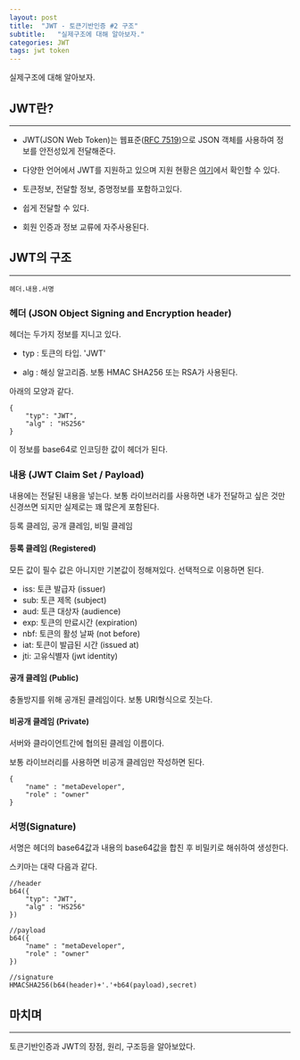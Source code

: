 ```yaml
---
layout: post
title:  "JWT - 토큰기반인증 #2 구조"
subtitle:   "실제구조에 대해 알아보자."
categories: JWT
tags: jwt token
---
```


실제구조에 대해 알아보자.

## JWT란?
---

- JWT(JSON Web Token)는 웹표준([RFC 7519](https://tools.ietf.org/html/rfc7519))으로 JSON 객체를 사용하여 정보를 안전성있게 전달해준다.

- 다양한 언어에서 JWT를 지원하고 있으며 지원 현황은 [여기](http://jwt.io/)에서 확인할 수 있다.

- 토큰정보, 전달할 정보, 증명정보를 포함하고있다.

- 쉽게 전달할 수 있다.

- 회원 인증과 정보 교류에 자주사용된다.

## JWT의 구조
---

```
헤더.내용.서명
```

### 헤더 (JSON Object Signing and Encryption header)

헤더는 두가지 정보를 지니고 있다.

- typ : 토큰의 타입. 'JWT'

- alg : 해싱 알고리즘. 보통 HMAC SHA256 또는 RSA가 사용된다. 

아래의 모양과 같다.

```
{
    "typ": "JWT",
    "alg" : "HS256"
}
```
이 정보를 base64로 인코딩한 값이 헤더가 된다.

### 내용 (JWT Claim Set / Payload)

내용에는 전달된 내용을 넣는다. 보통 라이브러리를 사용하면 내가 전달하고 싶은 것만 신경쓰면 되지만 실제로는 꽤 많은게 포함된다.

등록 클레임, 공개 클레임, 비밀 클레임

#### 등록 클레임 (Registered)

모든 값이 필수 값은 아니지만 기본값이 정해져있다. 선택적으로 이용하면 된다.

- iss: 토큰 발급자 (issuer)
- sub: 토큰 제목 (subject)
- aud: 토큰 대상자 (audience)
- exp: 토큰의 만료시간 (expiration)
- nbf: 토큰의 활성 날짜 (not before)
- iat: 토큰이 발급된 시간 (issued at)
- jti: 고유식별자 (jwt identity)


#### 공개 클레임 (Public)

충돌방지를 위해 공개된 클레임이다. 보통 URI형식으로 짓는다.

#### 비공개 클레임 (Private)

서버와 클라이언트간에 협의된 클레임 이름이다.

보통 라이브러리를 사용하면 비공개 클레임만 작성하면 된다.

```
{
    "name" : "metaDeveloper",
    "role" : "owner"
}
```

### 서명(Signature)

서명은 헤더의 base64값과 내용의 base64값을 합친 후 비밀키로 해쉬하여 생성한다.


스키마는 대략 다음과 같다.

```
//header
b64({
    "typ": "JWT",
    "alg" : "HS256"
})

//payload
b64({
    "name" : "metaDeveloper",
    "role" : "owner"
})

//signature
HMACSHA256(b64(header)+'.'+b64(payload),secret)
```

## 마치며
---

토큰기반인증과 JWT의 장점, 원리, 구조등을 알아보았다.